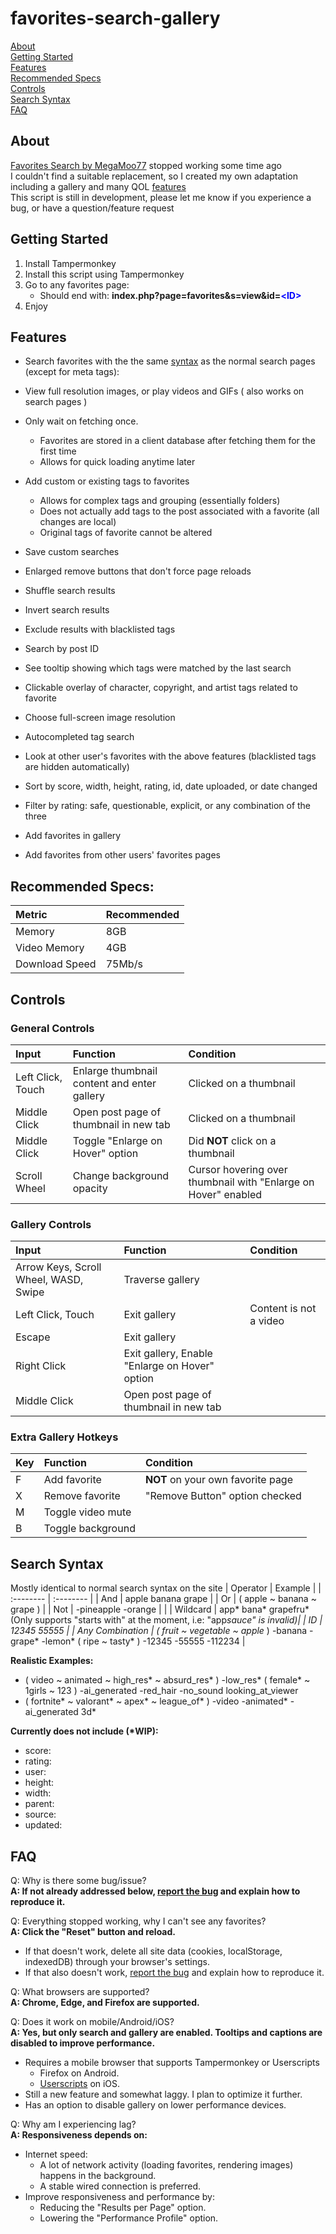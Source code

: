 # favorites-search-gallery

[About](#about)<br>
[Getting Started](#getting-started)<br>
[Features](#features)<br>
[Recommended Specs](#recommended-specs)<br>
[Controls](#controls)<br>
[Search Syntax](#search-syntax)<br>
[FAQ](#faq)

## About

[Favorites Search by MegaMoo77](https://github.com/MegaMoo77/favorites-search) stopped working some time ago<br>
I couldn't find a suitable replacement, so I created my own adaptation including a gallery and many QOL [features](#features)<br>
This script is still in development, please let me know if you experience a bug, or have a question/feature request

## Getting Started

1. Install Tampermonkey
2. Install this script using Tampermonkey
3. Go to any favorites page:
   * Should end with: **index.php?page=favorites&s=view&id=<span style="color:blue">\<ID\></span>**
4. Enjoy
## Features

- Search favorites with the the same [syntax](#search-syntax) as the normal search pages (except for meta tags):


- View full resolution images, or play videos and GIFs ( also works on search pages )
- Only wait on fetching once.
  - Favorites are stored in a client database after fetching them for the first time
  - Allows for quick loading anytime later
- Add custom or existing tags to favorites
    - Allows for complex tags and grouping (essentially folders)
    - Does not actually add tags to the post associated with a favorite (all changes are local)
    - Original tags of favorite cannot be altered
- Save custom searches
- Enlarged remove buttons that don't force page reloads
- Shuffle search results
- Invert search results
- Exclude results with blacklisted tags
- Search by post ID
- See tooltip showing which tags were matched by the last search
- Clickable overlay of character, copyright, and artist tags related to favorite
- Choose full-screen image resolution
- Autocompleted tag search
- Look at other user's favorites with the above features (blacklisted tags are hidden automatically)
- Sort by score, width, height, rating, id, date uploaded, or date changed
- Filter by rating: safe, questionable, explicit, or any combination of the three
- Add favorites in gallery
- Add favorites from other users' favorites pages

## Recommended Specs:
| Metric | Recommended |
| :-------- | :-------- |
| Memory | 8GB |
| Video Memory | 4GB |
| Download Speed | 75Mb/s |

## Controls
### General Controls
| Input | Function | Condition |
| :-------- | :-------- | :-------- |
| Left Click, Touch | Enlarge thumbnail content and enter gallery | Clicked on a thumbnail |
| Middle Click | Open post page of thumbnail in new tab | Clicked on a thumbnail |
| Middle Click | Toggle "Enlarge on Hover" option | Did **NOT** click on a thumbnail |
| Scroll Wheel | Change background opacity | Cursor hovering over thumbnail with "Enlarge on Hover" enabled |

### Gallery Controls
| Input | Function | Condition |
| :-------- | :-------- | :-------- |
| Arrow Keys, Scroll Wheel, WASD, Swipe  | Traverse gallery | |
| Left Click, Touch | Exit gallery | Content is not a video |
| Escape | Exit gallery | |
| Right Click | Exit gallery, Enable "Enlarge on Hover" option | |
| Middle Click | Open post page of thumbnail in new tab | |

### Extra Gallery Hotkeys

| Key | Function | Condition |
| :-------- | :-------- | :-------- |
| F | Add favorite | **NOT** on your own favorite page |
| X | Remove favorite | "Remove Button" option checked |
| M | Toggle video mute |  |
| B | Toggle background |  |

## Search Syntax
Mostly identical to normal search syntax on the site
| Operator | Example |
| :-------- | :-------- |
| And | apple banana grape |
| Or | ( apple ~ banana ~ grape ) |
| Not | -pineapple -orange | |
| Wildcard | app* bana* grapefru* (Only supports "starts with" at the moment, i.e: "app*sauce" is invalid)|
| ID |  12345 55555 |
| Any Combination | ( fruit ~ vegetable ~ apple* ) -banana -grape* -lemon* ( ripe ~ tasty* ) -12345 -55555 -112234 |

  **Realistic Examples:**

  - ( video ~ animated ~ high_res\* ~ absurd_res\* ) -low_res\* ( female\* ~ 1girls ~ 123 ) -ai_generated -red_hair -no_sound looking_at_viewer
  - ( fortnite* ~ valorant* ~ apex* ~ league_of* ) -video -animated* -ai_generated 3d*

  **Currently does not include (\*WIP):**
  - score:
  - rating:
  - user:
  - height:
  - width:
  - parent:
  - source:
  - updated:


## FAQ

Q: Why is there some bug/issue?
<br>
**A: If not already addressed below, [report the bug](https://github.com/bruh3396/favorites-search-gallery/issues) and explain how to reproduce it.**

Q: Everything stopped working, why I can't see any favorites?<br>
**A: Click the "Reset" button and reload.**
* If that doesn't work, delete all site data (cookies, localStorage, indexedDB) through your browser's settings.
* If that also doesn't work, [report the bug](https://github.com/bruh3396/favorites-search-gallery/issues) and explain how to reproduce it.

Q: What browsers are supported?
<br>
**A: Chrome, Edge, and Firefox are supported.**

Q: Does it work on mobile/Android/iOS?<br>
**A: Yes, but only search  and gallery are enabled. Tooltips and captions are disabled to improve performance.**<br>
* Requires a mobile browser that supports Tampermonkey or Userscripts
  * Firefox on Android.
  * [Userscripts](https://github.com/quoid/userscripts) on iOS.
* Still a new feature and somewhat laggy. I plan to optimize it further.
* Has an option to disable gallery on lower performance devices.

Q: Why am I experiencing lag?<br>
**A: Responsiveness depends on:**
* Internet speed:
  * A lot of network activity (loading favorites, rendering images) happens in the background.
  * A stable wired connection is preferred.
* Improve responsiveness and performance by:
  * Reducing the "Results per Page" option.
  * Lowering the "Performance Profile" option.
